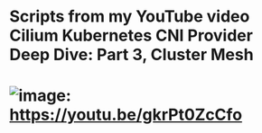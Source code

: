 # Scripts from my YouTube video Cilium Kubernetes CNI Provider Deep Dive: Part 3, Cluster Mesh 
# ![image](https://user-images.githubusercontent.com/13877563/161393943-8b528f5c-3ad9-4db7-98e1-240f01b932bf.png): https://youtu.be/gkrPt0ZcCfo
